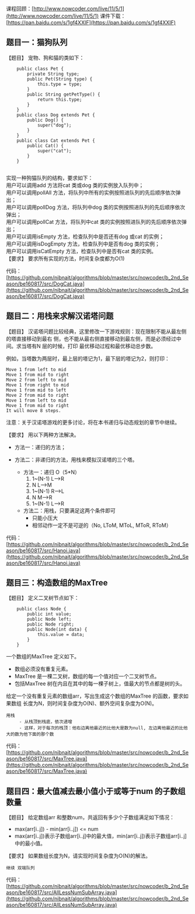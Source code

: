 课程回顾：[http://www.nowcoder.com/live/11/5/1](http://www.nowcoder.com/live/11/5/1)
课件下载：[https://pan.baidu.com/s/1gf4XXIF](https://pan.baidu.com/s/1gf4XXIF)


## 题目一：猫狗队列
【题目】
宠物、狗和猫的类如下：
```
    public class Pet {
        private String type;
        public Pet(String type) {
            this.type = type;
        }
        public String getPetType() {
            return this.type;
        }
    }
    public class Dog extends Pet {
        public Dog() {
            super("dog");
        }
    }
    public class Cat extends Pet {
        public Cat() {
            super("cat");
        }
    }
    
```    
实现一种狗猫队列的结构，要求如下：  
用户可以调用add 方法将cat 类或dog 类的实例放入队列中；  
用户可以调用pollAll 方法，将队列中所有的实例按照进队列的先后顺序依次弹出；  
用户可以调用pollDog 方法，将队列中dog 类的实例按照进队列的先后顺序依次弹出；  
用户可以调用pollCat 方法，将队列中cat 类的实例按照进队列的先后顺序依次弹出；  
用户可以调用isEmpty 方法，检查队列中是否还有dog 或cat 的实例；  
用户可以调用isDogEmpty 方法，检查队列中是否有dog 类的实例；  
用户可以调用isCatEmpty 方法，检查队列中是否有cat 类的实例。  
【要求】
要求所有实现的方法，时间复杂度都为O(1)

    
代码：[https://github.com/nibnait/algorithms/blob/master/src/nowcoder/b_2nd_Season/be160817/src/DogCat.java](https://github.com/nibnait/algorithms/blob/master/src/nowcoder/b_2nd_Season/be160817/src/DogCat.java)
    

## 题目二：用栈来求解汉诺塔问题
【题目】
汉诺塔问题比较经典，这里修改一下游戏规则：现在限制不能从最左侧的塔直接移动到最右
侧，也不能从最右侧直接移动到最左侧，而是必须经过中间。求当塔有N 层的时候，打印
最优移动过程和最优移动总步数。

例如，当塔数为两层时，最上层的塔记为1，最下层的塔记为2，则打印：

    Move 1 from left to mid
    Move 1 from mid to right
    Move 2 from left to mid
    Move 1 from right to mid
    Move 1 from mid to left
    Move 2 from mid to right
    Move 1 from left to mid
    Move 1 from mid to right
    It will move 8 steps.
注意：关于汉诺塔游戏的更多讨论，将在本书递归与动态规划的章节中继续。

【要求】
用以下两种方法解决。
 - 方法一：递归的方法；
 - 方法二：非递归的方法，用栈来模拟汉诺塔的三个塔。

     - 方法一：递归   O（5*N）
        1. 1~(N-1)  L-->R
        2. N    L-->M
        3. 1~(N-1)  R-->L
        4. N    M-->R
        5. 1~(N-1)  L-->R
     - 方法二：用栈，只要满足这两个条件即可
         - 只能小压大
         - 相邻动作一定不是可逆的（No, LToM, MToL, MToR, RToM）
    

代码：[https://github.com/nibnait/algorithms/blob/master/src/nowcoder/b_2nd_Season/be160817/src/Hanoi.java](https://github.com/nibnait/algorithms/blob/master/src/nowcoder/b_2nd_Season/be160817/src/Hanoi.java)


## 题目三：构造数组的MaxTree
【题目】
定义二叉树节点如下：
```
    public class Node {
        public int value;
        public Node left;
        public Node right;
        public Node(int data) {
            this.value = data;
        }
    }
```

一个数组的MaxTree 定义如下。
 - 数组必须没有重复元素。
 - MaxTree 是一棵二叉树，数组的每一个值对应一个二叉树节点。
 - 包括MaxTree 树在内且在其中的每一棵子树上，值最大的节点都是树的头。
 
给定一个没有重复元素的数组arr，写出生成这个数组的MaxTree 的函数，要求如果数组
长度为N，则时间复杂度为O(N)、额外空间复杂度为O(N)。

    用栈
         - 从栈顶到栈底，依次递增
         - 这样，对于每次的栈顶：他右边离他最近的比他大是数为null, 左边离他最近的比他大的数为他下面的那个数
    
代码：[https://github.com/nibnait/algorithms/blob/master/src/nowcoder/b_2nd_Season/be160817/src/MaxTree.java](https://github.com/nibnait/algorithms/blob/master/src/nowcoder/b_2nd_Season/be160817/src/MaxTree.java)
    

## 题目四：最大值减去最小值小于或等于num 的子数组数量
【题目】
给定数组arr 和整数num，共返回有多少个子数组满足如下情况：
 - max(arr[i..j]) - min(arr[i..j]) <= num
 - max(arr[i..j])表示子数组arr[i..j]中的最大值，min(arr[i..j])表示子数组arr[i..j]中的最小值。
 
【要求】
如果数组长度为N，请实现时间复杂度为O(N)的解法。

    继续 双端队列
    
    
代码：[https://github.com/nibnait/algorithms/blob/master/src/nowcoder/b_2nd_Season/be160817/src/AllLessNumSubArray.java](https://github.com/nibnait/algorithms/blob/master/src/nowcoder/b_2nd_Season/be160817/src/AllLessNumSubArray.java) 
